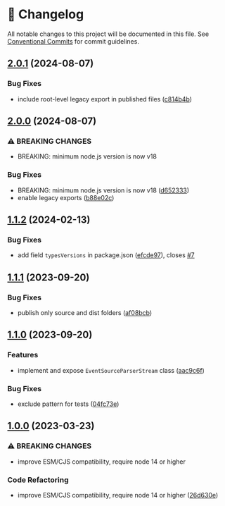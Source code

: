 <!-- markdownlint-disable --><!-- textlint-disable -->

# 📓 Changelog

All notable changes to this project will be documented in this file. See
[Conventional Commits](https://conventionalcommits.org) for commit guidelines.

## [2.0.1](https://github.com/rexxars/eventsource-parser/compare/v2.0.0...v2.0.1) (2024-08-07)

### Bug Fixes

- include root-level legacy export in published files ([c814b4b](https://github.com/rexxars/eventsource-parser/commit/c814b4bc03fc0f72729a88a829c33e243c2c3cc8))

## [2.0.0](https://github.com/rexxars/eventsource-parser/compare/v1.1.2...v2.0.0) (2024-08-07)

### ⚠ BREAKING CHANGES

- BREAKING: minimum node.js version is now v18

### Bug Fixes

- BREAKING: minimum node.js version is now v18 ([d652333](https://github.com/rexxars/eventsource-parser/commit/d652333674e6e26ecd23e0b85cc83f57e06d894e))
- enable legacy exports ([b88e02c](https://github.com/rexxars/eventsource-parser/commit/b88e02cdfb3cf2e503eb9dc51e8115121fee7eea))

## [1.1.2](https://github.com/rexxars/eventsource-parser/compare/v1.1.1...v1.1.2) (2024-02-13)

### Bug Fixes

- add field `typesVersions` in package.json ([efcde97](https://github.com/rexxars/eventsource-parser/commit/efcde97173e02313f2702348088d319946a40859)), closes [#7](https://github.com/rexxars/eventsource-parser/issues/7)

## [1.1.1](https://github.com/rexxars/eventsource-parser/compare/v1.1.0...v1.1.1) (2023-09-20)

### Bug Fixes

- publish only source and dist folders ([af08bcb](https://github.com/rexxars/eventsource-parser/commit/af08bcb72cda660b0c34d7c2be5794b8d5f9a07e))

## [1.1.0](https://github.com/rexxars/eventsource-parser/compare/v1.0.0...v1.1.0) (2023-09-20)

### Features

- implement and expose `EventSourceParserStream` class ([aac9c6f](https://github.com/rexxars/eventsource-parser/commit/aac9c6f04dd082434baddbd808fd8df52f704506))

### Bug Fixes

- exclude pattern for tests ([04fc73e](https://github.com/rexxars/eventsource-parser/commit/04fc73e804361fc9e4f3922023a5845150d7ae37))

## [1.0.0](https://github.com/rexxars/eventsource-parser/compare/v0.1.0...v1.0.0) (2023-03-23)

### ⚠ BREAKING CHANGES

- improve ESM/CJS compatibility, require node 14 or higher

### Code Refactoring

- improve ESM/CJS compatibility, require node 14 or higher ([26d630e](https://github.com/rexxars/eventsource-parser/commit/26d630e9fc53d3a9e6952dff4b53289e48d1b092))
